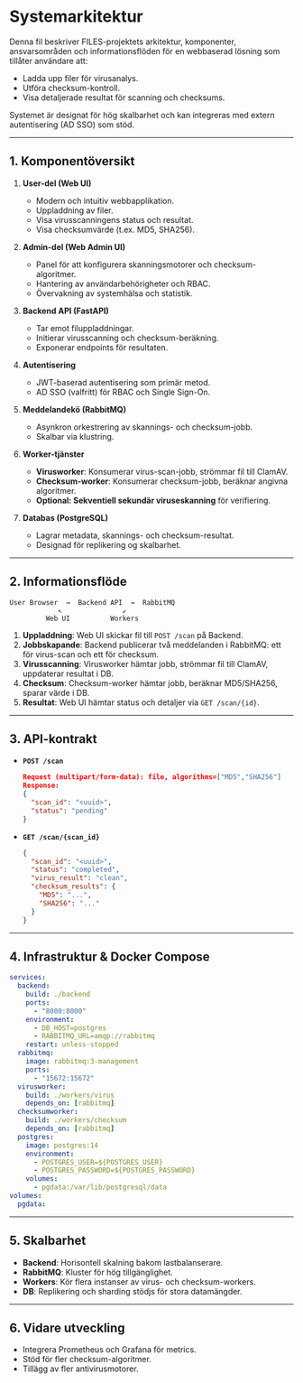 # Systemarkitektur

Denna fil beskriver FILES-projektets arkitektur, komponenter, ansvarsområden och informationsflöden för en webbaserad lösning som tillåter användare att:

* Ladda upp filer för virusanalys.
* Utföra checksum-kontroll.
* Visa detaljerade resultat för scanning och checksums.

Systemet är designat för hög skalbarhet och kan integreras med extern autentisering (AD SSO) som stöd.

---

## 1. Komponentöversikt

1. **User-del (Web UI)**

   * Modern och intuitiv webbapplikation.
   * Uppladdning av filer.
   * Visa virusscanningens status och resultat.
   * Visa checksumvärde (t.ex. MD5, SHA256).
2. **Admin-del (Web Admin UI)**

   * Panel för att konfigurera skanningsmotorer och checksum-algoritmer.
   * Hantering av användarbehörigheter och RBAC.
   * Övervakning av systemhälsa och statistik.
3. **Backend API (FastAPI)**

   * Tar emot filuppladdningar.
   * Initierar virusscanning och checksum-beräkning.
   * Exponerar endpoints för resultaten.
4. **Autentisering**

   * JWT-baserad autentisering som primär metod.
   * AD SSO (valfritt) för RBAC och Single Sign-On.
5. **Meddelandekö (RabbitMQ)**

   * Asynkron orkestrering av skannings- och checksum-jobb.
   * Skalbar via klustring.
6. **Worker-tjänster**

   * **Virusworker**: Konsumerar virus-scan-jobb, strömmar fil till ClamAV.
   * **Checksum-worker**: Konsumerar checksum-jobb, beräknar angivna algoritmer.
   * **Optional: Sekventiell sekundär viruseskanning** för verifiering.
7. **Databas (PostgreSQL)**

   * Lagrar metadata, skannings- och checksum-resultat.
   * Designad för replikering og skalbarhet.

---

## 2. Informationsflöde

```text
User Browser  →  Backend API  →  RabbitMQ
            ↖︎               ↙︎
         Web UI          Workers
```

1. **Uppladdning**: Web UI skickar fil till `POST /scan` på Backend.
2. **Jobbskapande**: Backend publicerar två meddelanden i RabbitMQ: ett för virus-scan och ett för checksum.
3. **Virusscanning**: Virusworker hämtar jobb, strömmar fil till ClamAV, uppdaterar resultat i DB.
4. **Checksum**: Checksum-worker hämtar jobb, beräknar MD5/SHA256, sparar värde i DB.
5. **Resultat**: Web UI hämtar status och detaljer via `GET /scan/{id}`.

---

## 3. API-kontrakt

* **`POST /scan`**

  ```json
  Request (multipart/form-data): file, algorithms=["MD5","SHA256"]
  Response:
  {
    "scan_id": "<uuid>",
    "status": "pending"
  }
  ```

* **`GET /scan/{scan_id}`**

  ```json
  {
    "scan_id": "<uuid>",
    "status": "completed",
    "virus_result": "clean",
    "checksum_results": {
      "MD5": "...",
      "SHA256": "..."
    }
  }
  ```

---

## 4. Infrastruktur & Docker Compose

```yaml
services:
  backend:
    build: ./backend
    ports:
      - "8000:8000"
    environment:
      - DB_HOST=postgres
      - RABBITMQ_URL=amqp://rabbitmq
    restart: unless-stopped
  rabbitmq:
    image: rabbitmq:3-management
    ports:
      - "15672:15672"
  virusworker:
    build: ./workers/virus
    depends_on: [rabbitmq]
  checksumworker:
    build: ./workers/checksum
    depends_on: [rabbitmq]
  postgres:
    image: postgres:14
    environment:
      - POSTGRES_USER=${POSTGRES_USER}
      - POSTGRES_PASSWORD=${POSTGRES_PASSWORD}
    volumes:
      - pgdata:/var/lib/postgresql/data
volumes:
  pgdata:
```

---

## 5. Skalbarhet

* **Backend**: Horisontell skalning bakom lastbalanserare.
* **RabbitMQ**: Kluster för hög tillgänglighet.
* **Workers**: Kör flera instanser av virus- och checksum-workers.
* **DB**: Replikering och sharding stödjs för stora datamängder.

---

## 6. Vidare utveckling

* Integrera Prometheus och Grafana för metrics.
* Stöd för fler checksum-algoritmer.
* Tillägg av fler antivirusmotorer.
